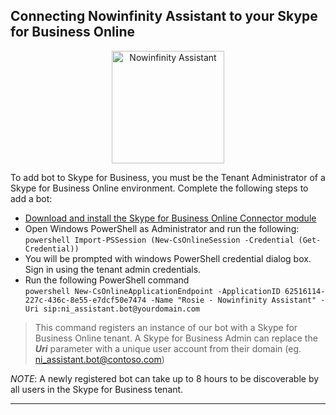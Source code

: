 
## Connecting Nowinfinity Assistant to your Skype for Business Online
<p align="center">
  <img align="bottom" alt="Nowinfinity Assistant" width="180" src="https://assistant.leo.nowinfinity.com.au/content/png_tr.png">
</p>
To add bot to Skype for Business, you must be the Tenant Administrator of a Skype for Business Online environment. Complete the following steps to add a bot:

- [Download and install the Skype for Business Online Connector module](http://go.microsoft.com/fwlink/?LinkId=294688)
- Open Windows PowerShell as Administrator and run the following:<br/>
``powershell Import-PSSession (New-CsOnlineSession -Credential (Get-Credential)) ``
- You will be prompted with windows PowerShell credential dialog box. Sign in using the tenant admin credentials.
- Run the following PowerShell command <br/>
``powershell New-CsOnlineApplicationEndpoint -ApplicationID 62516114-227c-436c-8e55-e7dcf50e7474 -Name "Rosie - Nowinfinity Assistant" -Uri sip:ni_assistant.bot@yourdomain.com ``
>This command registers an instance of our bot with a Skype for Business Online tenant. A Skype for Business Admin can replace the **_Uri_** parameter with a unique user account from their domain (eg. ni_assistant.bot@contoso.com)

_NOTE_: A newly registered bot can take up to 8 hours to be discoverable by all users in the Skype for Business tenant.
***
[//]: # (Resources: https://skypeappregistration.azurewebsites.net/bot/62516114-227c-436c-8e55-e7dcf50e7474 , https://msdn.microsoft.com/en-us/skype/Skype-For-Business-Bot-Framework/docs/overview)

